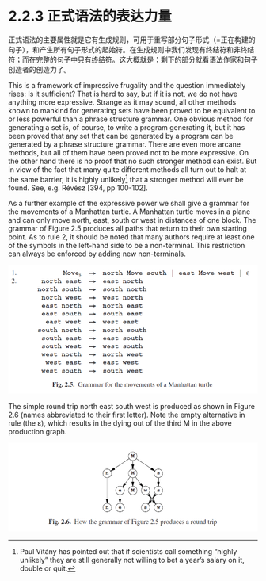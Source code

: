 # 2.2.3 正式语法的表达力量

正式语法的主要属性就是它有生成规则，可用于重写部分句子形式（=正在构建的句子），和产生所有句子形式的起始符。在生成规则中我们发现有终结符和非终结符；而在完整的句子中只有终结符。这大概就是：剩下的部分就看语法作家和句子创造者的创造力了。

This is a framework of impressive frugality and the question immediately rises: Is it sufficient? That is hard to say, but if it is not, we do not have anything more expressive. Strange as it may sound, all other methods known to mankind for generating sets have been proved to be equivalent to or less powerful than a phrase structure grammar. One obvious method for generating a set is, of course, to write a program generating it, but it has been proved that any set that can be generated by a program can be generated by a phrase structure grammar. There are even more arcane methods, but all of them have been proved not to be more expressive. On the other hand there is no proof that no such stronger method can exist. But in view of the fact that many quite different methods all turn out to halt at the same barrier, it is highly unlikely[^1] that a stronger method will ever be found. See, e.g. Révész [394, pp 100-102].

As a further example of the expressive power we shall give a grammar for the movements of a Manhattan turtle. A Manhattan turtle moves in a plane and can only move north, east, south or west in distances of one block. The grammar of Figure 2.5 produces all paths that return to their own starting point. As to rule 2, it should be noted that many authors require at least one of the symbols in the left-hand side to be a non-terminal. This restriction can always be enforced by adding new non-terminals.

![Fig 2.5](../../img/2.2.3_1-Fig.2.5.png)

The simple round trip north east south west is produced as shown in Figure 2.6 (names abbreviated to their first letter). Note the empty alternative in rule (the ε), which results in the dying out of the third M in the above production graph.

![Fig 2.6](../../img/2.2.3_2-Fig.2.6.png)

[^1]:Paul Vitány has pointed out that if scientists call something “highly unlikely” they are still generally not willing to bet a year’s salary on it, double or quit.